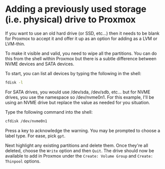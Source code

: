 # Adding a previously used storage (i.e. physical) drive to Proxmox

If you want to use an old hard drive (or SSD, etc…) then it needs to be blank for Proxmox to accept it and offer it up as an option for adding as a LVM or LVM-thin.

To make it visible and valid, you need to wipe all the partitions. You can do this from the shell within Proxmox but there is a subtle difference between NVME devices and SATA devices.

To start, you can list all devices by typing the following in the shell:

```bash
fdisk -l
```

For SATA drives, you would use /dev/sda, /dev/sdb, etc… but for NVME drives, you use the namespace so /dev/nvme0n1. For this example, I'll be using an NVME drive but replace the value as needed for you situation.

Type the following command into the shell:

```bash
cfdisk /dev/nvme0n1
```

Press a key to acknowledge the warning. You may be prompted to choose a label type. For ease, pick `gpt`.

Next highlight any existing partitions and delete them. Once they're all deleted, choose the `Write` option and then `Quit`. The drive should now be available to add in Proxmox under the `Create: Volume Group` and `Create: Thinpool` options.